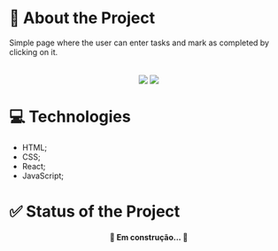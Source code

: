 # 📑 About the Project
Simple page where the user can enter tasks and mark as completed by clicking on it.<br/><br/>
<div align="center">
  <a href="https://taskmanagerdmaxadu.netlify.app" target="_blank"><img align="center" src="https://img.shields.io/badge/PREVIEW-CLIQUE%20AQUI-red?style=plastic"/></a>
  <img align="center" src="https://img.shields.io/github/stars/dmaxadu/Task-Manager?color=yellow&label=%F0%9F%8C%9F&style=plastic"/>

</div>

# 💻 Technologies
- HTML;
- CSS;
- React;
- JavaScript;

# ✅ Status of the Project

<h4 align="center">🚧 Em construção...  🚧</h4>